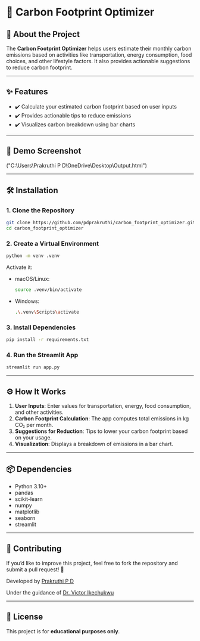 
# 🌱 Carbon Footprint Optimizer

## 📘 About the Project

The **Carbon Footprint Optimizer** helps users estimate their monthly carbon emissions based on activities like transportation, energy consumption, food choices, and other lifestyle factors. It also provides actionable suggestions to reduce carbon footprint.

---

## ✨ Features

- ✔️ Calculate your estimated carbon footprint based on user inputs  
- ✔️ Provides actionable tips to reduce emissions  
- ✔️ Visualizes carbon breakdown using bar charts

---

## 📸 Demo Screenshot

("C:\Users\Prakruthi P D\OneDrive\Desktop\Output.html")


---

## 🛠️ Installation

### 1. Clone the Repository

```bash
git clone https://github.com/pdprakruthi/carbon_footprint_optimizer.git
cd carbon_footprint_optimizer
````

### 2. Create a Virtual Environment

```bash
python -m venv .venv
```

Activate it:

* macOS/Linux:

  ```bash
  source .venv/bin/activate
  ```
* Windows:

  ```bash
  .\.venv\Scripts\activate
  ```

### 3. Install Dependencies

```bash
pip install -r requirements.txt
```

### 4. Run the Streamlit App

```bash
streamlit run app.py
```

---

## ⚙️ How It Works

1. **User Inputs**: Enter values for transportation, energy, food consumption, and other activities.
2. **Carbon Footprint Calculation**: The app computes total emissions in kg CO₂ per month.
3. **Suggestions for Reduction**: Tips to lower your carbon footprint based on your usage.
4. **Visualization**: Displays a breakdown of emissions in a bar chart.

---

## 📦 Dependencies

* Python 3.10+
* pandas
* scikit-learn
* numpy
* matplotlib
* seaborn
* streamlit

---

## 🤝 Contributing

If you’d like to improve this project, feel free to fork the repository and submit a pull request! 🚀

Developed by [Prakruthi P D](https://github.com/pdprakruthi)

Under the guidance of [Dr. Victor Ikechukwu](https://github.com/Victor-Ikechukwu/Victor-Ikechukwu)


---

## 📄 License

This project is for **educational purposes only**.







